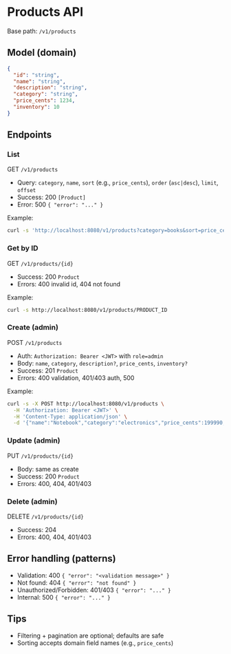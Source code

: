 # Products API

Base path: `/v1/products`

## Model (domain)
```json
{
  "id": "string",
  "name": "string",
  "description": "string",
  "category": "string",
  "price_cents": 1234,
  "inventory": 10
}
```

## Endpoints

### List
GET `/v1/products`
- Query: `category`, `name`, `sort` (e.g., `price_cents`), `order` (`asc|desc`), `limit`, `offset`
- Success: 200 `[Product]`
- Error: 500 `{ "error": "..." }`

Example:
```bash
curl -s 'http://localhost:8080/v1/products?category=books&sort=price_cents&order=asc&limit=10'
```

### Get by ID
GET `/v1/products/{id}`
- Success: 200 `Product`
- Errors: 400 invalid id, 404 not found

Example:
```bash
curl -s http://localhost:8080/v1/products/PRODUCT_ID
```

### Create (admin)
POST `/v1/products`
- Auth: `Authorization: Bearer <JWT>` with `role=admin`
- Body: `name`, `category`, `description?`, `price_cents`, `inventory?`
- Success: 201 `Product`
- Errors: 400 validation, 401/403 auth, 500

Example:
```bash
curl -s -X POST http://localhost:8080/v1/products \
  -H 'Authorization: Bearer <JWT>' \
  -H 'Content-Type: application/json' \
  -d '{"name":"Notebook","category":"electronics","price_cents":199990,"inventory":10}'
```

### Update (admin)
PUT `/v1/products/{id}`
- Body: same as create
- Success: 200 `Product`
- Errors: 400, 404, 401/403

### Delete (admin)
DELETE `/v1/products/{id}`
- Success: 204
- Errors: 400, 404, 401/403

## Error handling (patterns)
- Validation: 400 `{ "error": "<validation message>" }`
- Not found: 404 `{ "error": "not found" }`
- Unauthorized/Forbidden: 401/403 `{ "error": "..." }`
- Internal: 500 `{ "error": "..." }`

## Tips
- Filtering + pagination are optional; defaults are safe
- Sorting accepts domain field names (e.g., `price_cents`)
